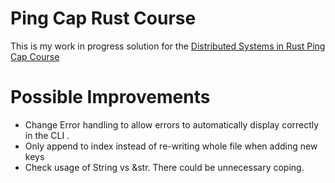 # Ping Cap Rust Course
This is my work in progress solution for the [Distributed Systems in Rust Ping Cap Course](https://github.com/pingcap/talent-plan)


# Possible Improvements 
 - Change Error handling to allow errors to automatically display correctly in the CLI .
 - Only append to index instead of re-writing whole file when adding new keys
 - Check usage of String vs &str. There could be unnecessary coping. 
